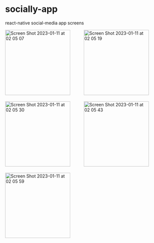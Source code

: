 # socially-app
react-native social-media app screens

<div>
<img style="margin-right:40px; margin-bottom:20px;" width="210" alt="Screen Shot 2023-01-11 at 02 05 07" src="https://user-images.githubusercontent.com/45719234/211680956-cee8cb47-d599-4d9e-9207-848b80c917e7.png">
<img style="margin-right:40px; margin-bottom:20px;" width="210" alt="Screen Shot 2023-01-11 at 02 05 19" src="https://user-images.githubusercontent.com/45719234/211680974-476425a6-2846-47b6-90fd-ddc2fbffe99c.png">
<img style="margin-right:40px; margin-bottom:20px;" width="210" alt="Screen Shot 2023-01-11 at 02 05 30" src="https://user-images.githubusercontent.com/45719234/211681003-4cc755a0-2959-4d88-a1ee-d1ee5aec8b74.png">
<img style="margin-right:40px; margin-bottom:20px;" width="210" alt="Screen Shot 2023-01-11 at 02 05 43" src="https://user-images.githubusercontent.com/45719234/211681047-d9231bcd-8a6a-448e-81a7-56be34adb9a7.png">
<img style="margin-right:40px; margin-bottom:20px;" width="210" alt="Screen Shot 2023-01-11 at 02 05 59" src="https://user-images.githubusercontent.com/45719234/211681060-afed058d-d0f1-4e9d-8b16-04bf6205b4a0.png">
</div>
